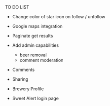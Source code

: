 TO DO LIST

 - Change color of star icon on follow / unfollow

 - Google maps integration

 - Paginate get results

 - Add admin capabilities
    - beer removal
    - comment moderation

- Comments

- Sharing

- Brewery Profile

- Sweet Alert login page


